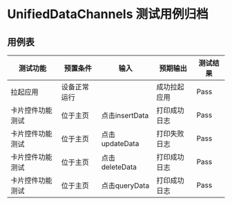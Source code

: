 # UnifiedDataChannels 测试用例归档

## 用例表

| 测试功能        |预置条件| 输入          | 预期输出          |测试结果|
|-------------|--------------------------------|-------------|---------------|--------------------------------|
| 拉起应用        |	设备正常运行| 		          | 成功拉起应用        |Pass|
| 卡片控件功能测试   |	位于主页| 	点击insertData   | 	打印成功日志 |Pass|
| 卡片控件功能测试   |	位于主页| 	点击updateData   | 	打印失败日志 |Pass|
| 卡片控件功能测试   |	位于主页| 	点击deleteData   | 	打印成功日志 |Pass|
| 卡片控件功能测试   |	位于主页| 	点击queryData   | 	打印成功日志 |Pass|
